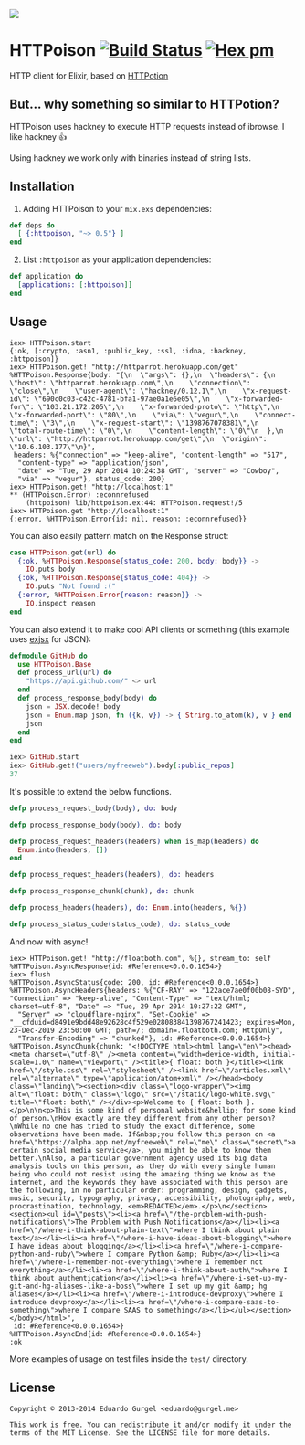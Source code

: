 ![](http://i.imgur.com/WwqN8JO.png)
# HTTPoison [![Build Status](https://travis-ci.org/edgurgel/httpoison.png?branch=master)](https://travis-ci.org/edgurgel/httpoison) [![Hex pm](http://img.shields.io/hexpm/v/httpoison.svg)](https://hex.pm/packages/httpoison)

HTTP client for Elixir, based on [HTTPotion](https://github.com/myfreeweb/httpotion)

## But... why something so similar to HTTPotion?

HTTPoison uses hackney to execute HTTP requests instead of ibrowse. I like hackney :thumbsup:

Using hackney we work only with binaries instead of string lists.

## Installation

1. Adding HTTPoison to your `mix.exs` dependencies:

  ```elixir
  def deps do
    [ {:httpoison, "~> 0.5"} ]
  end
  ```

2. List `:httpoison` as your application dependencies:

  ```elixir
  def application do
    [applications: [:httpoison]]
  end
  ```

## Usage

```iex
iex> HTTPoison.start
{:ok, [:crypto, :asn1, :public_key, :ssl, :idna, :hackney, :httpoison]}
iex> HTTPoison.get! "http://httparrot.herokuapp.com/get"
%HTTPoison.Response{body: "{\n  \"args\": {},\n  \"headers\": {\n    \"host\": \"httparrot.herokuapp.com\",\n    \"connection\": \"close\",\n    \"user-agent\": \"hackney/0.12.1\",\n    \"x-request-id\": \"690c0c03-c42c-4781-bfa1-97ae0a1e6e05\",\n    \"x-forwarded-for\": \"103.21.172.205\",\n    \"x-forwarded-proto\": \"http\",\n    \"x-forwarded-port\": \"80\",\n    \"via\": \"vegur\",\n    \"connect-time\": \"3\",\n    \"x-request-start\": \"1398767078381\",\n    \"total-route-time\": \"0\",\n    \"content-length\": \"0\"\n  },\n  \"url\": \"http://httparrot.herokuapp.com/get\",\n  \"origin\": \"10.6.103.177\"\n}",
 headers: %{"connection" => "keep-alive", "content-length" => "517",
  "content-type" => "application/json",
  "date" => "Tue, 29 Apr 2014 10:24:38 GMT", "server" => "Cowboy",
  "via" => "vegur"}, status_code: 200}
iex> HTTPoison.get! "http://localhost:1"
** (HTTPoison.Error) :econnrefused
    (httpoison) lib/httpoison.ex:44: HTTPoison.request!/5
iex> HTTPoison.get "http://localhost:1"
{:error, %HTTPoison.Error{id: nil, reason: :econnrefused}}
```

You can also easily pattern match on the Response struct:

```elixir
case HTTPoison.get(url) do
  {:ok, %HTTPoison.Response{status_code: 200, body: body}} ->
    IO.puts body
  {:ok, %HTTPoison.Response{status_code: 404}} ->
    IO.puts "Not found :("
  {:error, %HTTPoison.Error{reason: reason}} ->
    IO.inspect reason
end
```

You can also extend it to make cool API clients or something (this example uses [exjsx](https://github.com/talentdeficit/exjsx) for JSON):

```elixir
defmodule GitHub do
  use HTTPoison.Base
  def process_url(url) do
    "https://api.github.com/" <> url
  end
  def process_response_body(body) do
    json = JSX.decode! body
    json = Enum.map json, fn ({k, v}) -> { String.to_atom(k), v } end
    json
  end
end

iex> GitHub.start
iex> GitHub.get!("users/myfreeweb").body[:public_repos]
37
```

It's possible to extend the below functions.

```elixir
defp process_request_body(body), do: body

defp process_response_body(body), do: body

defp process_request_headers(headers) when is_map(headers) do
  Enum.into(headers, [])
end

defp process_request_headers(headers), do: headers

defp process_response_chunk(chunk), do: chunk

defp process_headers(headers), do: Enum.into(headers, %{})

defp process_status_code(status_code), do: status_code
```

And now with async!

```iex
iex> HTTPoison.get! "http://floatboth.com", %{}, stream_to: self
%HTTPoison.AsyncResponse{id: #Reference<0.0.0.1654>}
iex> flush
%HTTPoison.AsyncStatus{code: 200, id: #Reference<0.0.0.1654>}
%HTTPoison.AsyncHeaders{headers: %{"CF-RAY" => "122ace7ae0f00b08-SYD", "Connection" => "keep-alive", "Content-Type" => "text/html; charset=utf-8", "Date" => "Tue, 29 Apr 2014 10:27:22 GMT",
  "Server" => "cloudflare-nginx", "Set-Cookie" => "__cfduid=d8491e9bdd48e92628c4f529e028083841398767241423; expires=Mon, 23-Dec-2019 23:50:00 GMT; path=/; domain=.floatboth.com; HttpOnly",
  "Transfer-Encoding" => "chunked"}, id: #Reference<0.0.0.1654>}
%HTTPoison.AsyncChunk{chunk: "<!DOCTYPE html><html lang=\"en\"><head><meta charset=\"utf-8\" /><meta content=\"width=device-width, initial-scale=1.0\" name=\"viewport\" /><title>{ float: both }</title><link href=\"/style.css\" rel=\"stylesheet\" /><link href=\"/articles.xml\" rel=\"alternate\" type=\"application/atom+xml\" /></head><body class=\"landing\"><section><div class=\"logo-wrapper\"><img alt=\"float: both\" class=\"logo\" src=\"/static/logo-white.svg\" title=\"float: both\" /></div><p>Welcome to { float: both }.</p>\n\n<p>This is some kind of personal website&hellip; for some kind of person.\nHow exactly are they different from any other person?\nWhile no one has tried to study the exact difference, some observations have been made. If&nbsp;you follow this person on <a href=\"https://alpha.app.net/myfreeweb\" rel=\"me\" class=\"secret\">a certain social media service</a>, you might be able to know them better.\nAlso, a particular government agency used its big data analysis tools on this person, as they do with every single human being who could not resist using the amazing thing we know as the internet, and the keywords they have associated with this person are the following, in no particular order: programming, design, gadgets, music, security, typography, privacy, accessibility, photography, web, procrastination, technology, <em>REDACTED</em>.</p>\n</section><section><ul id=\"posts\"><li><a href=\"/the-problem-with-push-notifications\">The Problem with Push Notifications</a></li><li><a href=\"/where-i-think-about-plain-text\">where I think about plain text</a></li><li><a href=\"/where-i-have-ideas-about-blogging\">where I have ideas about blogging</a></li><li><a href=\"/where-i-compare-python-and-ruby\">where I compare Python &amp; Ruby</a></li><li><a href=\"/where-i-remember-not-everything\">where I remember not everything</a></li><li><a href=\"/where-i-think-about-auth\">where I think about authentication</a></li><li><a href=\"/where-i-set-up-my-git-and-hg-aliases-like-a-boss\">where I set up my git &amp; hg aliases</a></li><li><a href=\"/where-i-introduce-devproxy\">where I introduce devproxy</a></li><li><a href=\"/where-i-compare-saas-to-something\">where I compare SAAS to something</a></li></ul></section></body></html>",
 id: #Reference<0.0.0.1654>}
%HTTPoison.AsyncEnd{id: #Reference<0.0.0.1654>}
:ok
```

More examples of usage on test files inside the `test/` directory.

## License

    Copyright © 2013-2014 Eduardo Gurgel <eduardo@gurgel.me>

    This work is free. You can redistribute it and/or modify it under the
    terms of the MIT License. See the LICENSE file for more details.

